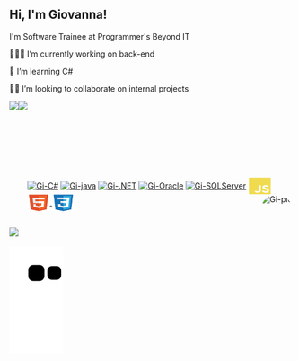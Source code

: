 ##  Hi, I'm Giovanna!

I'm Software Trainee at Programmer's Beyond IT

  👩🏻‍💻 I’m currently working on back-end
  
  🌱 I’m learning C#
  
  🤞🏻 I’m looking to collaborate on internal projects

<div align="center">
  <a href="https://github.com/GiovannaFioranti">
  <img align="left" height="180em" src="https://github-readme-stats.vercel.app/api?username=giovannafioranti&show_icons=true&theme=tokyonight&include_all_commits=true&count_private=true"/>
  <img align="left" height="180em" src="https://github-readme-stats.vercel.app/api/top-langs/?username=giovannafioranti&layout=compact&langs_count=7&theme=tokyonight"/>
</div> <br>
  <br>
  <br>
  <br>
  <br>
  <br>
  <br>
<div style="display: inline_block"><br>
  <img align="center" alt="Gi-C#" height="30" width="40" src="https://cdn.jsdelivr.net/gh/devicons/devicon/icons/csharp/csharp-plain.svg">
  <img align="center" alt="Gi-java" height="30" width="40" src="https://cdn.jsdelivr.net/gh/devicons/devicon/icons/java/java-plain.svg">
  <img align="center" alt="Gi-.NET" height="30" width="40" src="https://cdn.jsdelivr.net/gh/devicons/devicon/icons/dot-net/dot-net-original.svg">
  <img align="center" alt="Gi-Oracle" height="30" width="40" src="https://cdn.jsdelivr.net/gh/devicons/devicon/icons/oracle/oracle-original.svg">
  <img align="center" alt="Gi-SQLServer" height="30" width="40" src="https://cdn.jsdelivr.net/gh/devicons/devicon/icons/microsoftsqlserver/microsoftsqlserver-plain.svg">     
  <img align="center" alt="Gi-Js" height="30" width="40" src="https://raw.githubusercontent.com/devicons/devicon/master/icons/javascript/javascript-plain.svg">
  <img align="center" alt="Gi-HTML" height="30" width="40" src="https://raw.githubusercontent.com/devicons/devicon/master/icons/html5/html5-original.svg">
  <img align="center" alt="Gi-CSS" height="30" width="40" src="https://raw.githubusercontent.com/devicons/devicon/master/icons/css3/css3-original.svg">
  <img align="right" alt="Gi-pic" height="150" style="border-radius:50px;" src="">
</div>
  
  ##
 
<div> 
  <a href="https://www.linkedin.com/in/giovanna-fioranti-monteiro-/" target="_blank"><img src="https://img.shields.io/badge/-LinkedIn-%230077B5?style=for-the-badge&logo=linkedin&logoColor=white" target="_blank"></a> 
 
  ![Snake animation](https://github.com/rafaballerini/rafaballerini/blob/output/github-contribution-grid-snake.svg)
 
</div>
